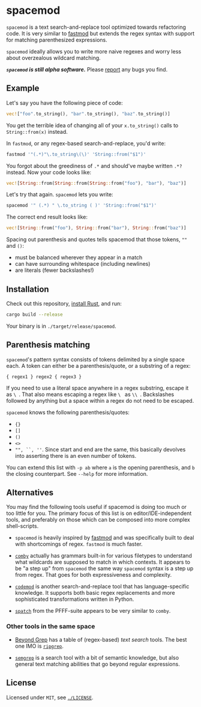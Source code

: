 # spacemod

`spacemod` is a text search-and-replace tool optimized towards refactoring code.
It is very similar to [fastmod](https://github.com/facebookincubator/fastmod)
but extends the regex syntax with support for matching parenthesized
expressions.

`spacemod` ideally allows you to write more naive regexes and worry less about
overzealous wildcard matching.

***`spacemod` is still alpha software.*** Please [report](https://github.com/untitaker/spacemod/issues) any bugs you find.

## Example

Let's say you have the following piece of code:

```rust
vec!["foo".to_string(), "bar".to_string(), "baz".to_string()]
```

You get the terrible idea of changing all of your `x.to_string()` calls to
`String::from(x)` instead.

In `fastmod`, or any regex-based search-and-replace, you'd write:

```bash
fastmod '"(.*)"\.to_string\(\)' 'String::from("$1")'
```

You forgot about the greediness of `.*` and should've maybe written `.*?`
instead. Now your code looks like:

```rust
vec![String::from(String::from(String::from("foo"), "bar"), "baz")]
```

Let's try that again. `spacemod` lets you write:

```bash
spacemod '" (.*) " \.to_string ( )' 'String::from("$1")'
```

The correct end result looks like:

```rust
vec![String::from("foo"), String::from("bar"), String::from("baz")]
```

Spacing out parenthesis and quotes tells spacemod that those tokens, `""` and `()`:

* must be balanced wherever they appear in a match
* can have surrounding whitespace (including newlines)
* are literals (fewer backslashes!)

## Installation

Check out this repository, [install Rust](https://rustup.rs/), and run:

```bash
cargo build --release
```

Your binary is in `./target/release/spacemod`.

## Parenthesis matching

`spacemod`'s pattern syntax consists of tokens delimited by a single space each.
A token can either be a parenthesis/quote, or a substring of a regex:

```
{ regex1 } regex2 { regex3 }
```

If you need to use a literal space anywhere in a regex substring, escape it as
`\ `. That also means escaping a regex like `\ ` as `\\ `. Backslashes followed
by anything but a space within a regex do not need to be escaped.

`spacemod` knows the following parenthesis/quotes:

* `{}`
* `[]`
* `()`
* `<>`
* `"", ``, ''`. Since start and end are the same, this basically
  devolves into asserting there is an even number of tokens.

You can extend this list with `-p ab` where `a` is the opening parenthesis, and
`b` the closing counterpart. See `--help` for more information.

## Alternatives

You may find the following tools useful if spacemod is doing too much or too
little for you. The primary focus of this list is on editor/IDE-independent
tools, and preferably on those which can be composed into more complex
shell-scripts.

* `spacemod` is heavily inspired by
  [fastmod](https://github.com/facebookincubator/fastmod) and was specifically
  built to deal with shortcomings of regex. `fastmod` is much faster.

* [`comby`](https://comby.dev/) actually has grammars built-in for various
  filetypes to understand what wildcards are supposed to match in which
  contexts. It appears to be "a step up" from `spacemod` the same way
  `spacemod` syntax is a step up from regex. That goes for both expressiveness
  and complexity.

* [`codemod`](https://github.com/facebook/codemod) is another search-and-replace tool that has
  language-specific knowledge. It supports both basic regex replacements and
  more sophisticated transformations written in Python.

* [`spatch`](https://github.com/facebookarchive/pfff/wiki/Spatch) from the
  PFFF-suite appears to be very similar to `comby`.

### Other tools in the same space

* [Beyond Grep](https://beyondgrep.com/more-tools/) has a table of
  (regex-based) *text search* tools. The best one IMO is
  [`ripgrep`](https://github.com/BurntSushi/ripgrep).

* [`semgrep`](https://github.com/returntocorp/semgrep) is a search tool with a
  bit of semantic knowledge, but also general text matching abilities that go
  beyond regular expressions.

## License

Licensed under `MIT`, see [`./LICENSE`](./LICENSE).

